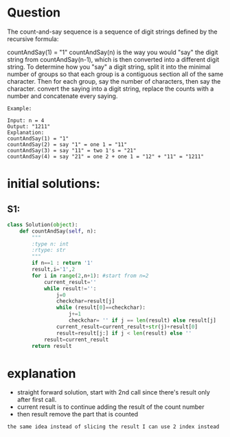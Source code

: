 # Question
The count-and-say sequence is a sequence of digit strings defined by the recursive formula:

countAndSay(1) = "1"
countAndSay(n) is the way you would "say" the digit string from countAndSay(n-1), 
which is then converted into a different digit string.
To determine how you "say" a digit string, split it into the minimal number 
of groups so that each group is a contiguous section all of the same character. 
Then for each group, say the number of characters, then say the character. 
convert the saying into a digit string, replace the counts with a number and concatenate every saying.
```
Example:

Input: n = 4
Output: "1211"
Explanation:
countAndSay(1) = "1"
countAndSay(2) = say "1" = one 1 = "11"
countAndSay(3) = say "11" = two 1's = "21"
countAndSay(4) = say "21" = one 2 + one 1 = "12" + "11" = "1211"
```

# initial solutions:

## S1:
```python
class Solution(object):
    def countAndSay(self, n):
        """
        :type n: int
        :rtype: str
        """
        if n==1 : return '1'
        result,i='1',2
        for i in range(2,n+1): #start from n=2
            current_result=''
            while result!='':
                j=0
                checkchar=result[j]
                while (result[0]==checkchar):
                    j+=1
                    checkchar= '' if j == len(result) else result[j]
                current_result=current_result+str(j)+result[0]
                result=result[j:] if j < len(result) else ''
            result=current_result
        return result

```


# explanation
* straight forward solution, start with 2nd call since there's result only after first call.
* current result is to continue adding the result of the count number
* then result remove the part that is counted
```
the same idea instead of slicing the result I can use 2 index instead
```

